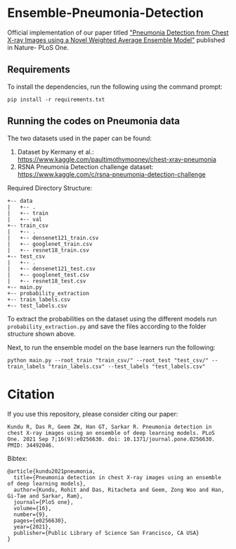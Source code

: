 # Ensemble-Pneumonia-Detection

Official implementation of our paper titled ["Pneumonia Detection from Chest X-ray Images using a Novel Weighted Average Ensemble Model"](https://doi.org/10.1371/journal.pone.0256630) published in Nature- PLoS One.

## Requirements

To install the dependencies, run the following using the command prompt:

`pip install -r requirements.txt`

## Running the codes on Pneumonia data

The two datasets used in the paper can be found:
1. Dataset by Kermany et al.: https://www.kaggle.com/paultimothymooney/chest-xray-pneumonia
2. RSNA Pneumonia Detection challenge dataset: https://www.kaggle.com/c/rsna-pneumonia-detection-challenge

Required Directory Structure:
```
+-- data
|   +-- .
|   +-- train
|   +-- val
+-- train_csv
|   +-- .
|   +-- densenet121_train.csv
|   +-- googlenet_train.csv
|   +-- resnet18_train.csv
+-- test_csv
|   +-- .
|   +-- densenet121_test.csv
|   +-- googlenet_test.csv
|   +-- resnet18_test.csv
+-- main.py
+-- probability_extraction
+-- train_labels.csv
+-- test_labels.csv
```

To extract the probabilities on the dataset using the different models run `probability_extraction.py` and save the files according to the folder structure shown above.

Next, to run the ensemble model on the base learners run the following:

`python main.py --root_train "train_csv/" --root_test "test_csv/" --train_labels "train_labels.csv" --test_labels "test_labels.csv"`

# Citation
If you use this repository, please consider citing our paper:
```
Kundu R, Das R, Geem ZW, Han GT, Sarkar R. Pneumonia detection in chest X-ray images using an ensemble of deep learning models. PLoS One. 2021 Sep 7;16(9):e0256630. doi: 10.1371/journal.pone.0256630. PMID: 34492046.
```
Bibtex:
```
@article{kundu2021pneumonia,
  title={Pneumonia detection in chest X-ray images using an ensemble of deep learning models},
  author={Kundu, Rohit and Das, Ritacheta and Geem, Zong Woo and Han, Gi-Tae and Sarkar, Ram},
  journal={PloS one},
  volume={16},
  number={9},
  pages={e0256630},
  year={2021},
  publisher={Public Library of Science San Francisco, CA USA}
}
```
